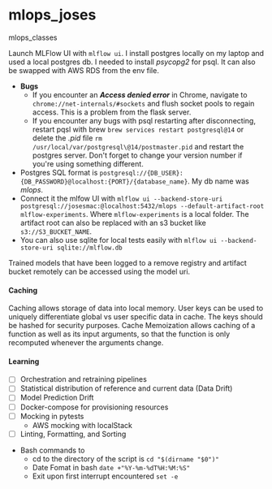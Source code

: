 # mlops_joses
mlops_classes

Launch MLFlow UI with `mlflow ui`. I install postgres locally on my laptop and used a local postgres db. I needed to install *psycopg2* for psql. It can also be swapped with AWS RDS from the env file.
- **Bugs**
    - If you encounter an ***Access denied error*** in Chrome, navigate to `chrome://net-internals/#sockets` and flush socket pools to regain access. This is a problem from the flask server.
    - If you encounter any bugs with psql restarting after disconnecting, restart pqsl with brew `brew services restart postgresql@14` or delete the *.pid* file `rm /usr/local/var/postgresql\@14/postmaster.pid` and restart the postgres server. Don't forget to change your version number if you're using something different.
- Postgres SQL format is `postgresql://{DB_USER}:{DB_PASSWORD}@localhost:{PORT}/{database_name}`. My db name was *mlops*.
- Connect it the mlfow UI with `mlflow ui --backend-store-uri postgresql://josesmac:@localhost:5432/mlops --default-artifact-root mlflow-experiments`. Where `mlflow-experiments` is a local folder. The artifact root can also be replaced with an s3 bucket like `s3://S3_BUCKET_NAME`.
- You can also use sqlite for local tests easily with `mlflow ui --backend-store-uri sqlite://mlflow.db`

Trained models that have been logged to a remove registry and artifact bucket remotely can be accessed using the model uri.

#### Caching
Caching allows storage of data into local memory. User keys can be used to uniquely differentiate global vs user specific data in cache. The keys should be hashed for security purposes.
Cache Memoization allows caching of a function as well as its input arguments, so that the function is only recomputed whenever the arguments change.

#### Learning
- [ ] Orchestration and retraining pipelines
- [ ] Statistical distribution of reference and current data (Data Drift)
- [ ] Model Prediction Drift
- [ ] Docker-compose for provisioning resources
- [ ] Mocking in pytests
    - AWS mocking with localStack
- [ ] Linting, Formatting, and Sorting

- Bash commands to 
    - cd to the directory of the script is `cd "$(dirname "$0")"`
    - Date Fomat in bash `date +"%Y-%m-%dT%H:%M:%S"`
    - Exit upon first interrupt encountered `set -e`
